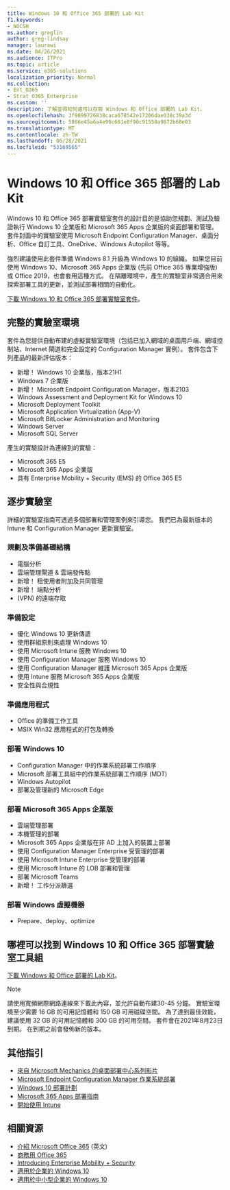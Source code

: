 ```yaml
---
title: Windows 10 和 Office 365 部署的 Lab Kit
f1.keywords:
- NOCSH
ms.author: greglin
author: greg-lindsay
manager: laurawi
ms.date: 04/26/2021
ms.audience: ITPro
ms.topic: article
ms.service: o365-solutions
localization_priority: Normal
ms.collection:
- Ent_O365
- Strat_O365_Enterprise
ms.custom: ''
description: 了解並得知何處可以存取 Windows 和 Office 部署的 Lab Kit。
ms.openlocfilehash: 3f9899726838caca678542e17206dae038c39a3d
ms.sourcegitcommit: 5866e45a6a4e90c661e8f90c91550a9872b68e03
ms.translationtype: MT
ms.contentlocale: zh-TW
ms.lasthandoff: 06/28/2021
ms.locfileid: "53169565"
---
```

# <a name="windows-10-and-office-365-deployment-lab-kit"></a>Windows 10 和 Office 365 部署的 Lab Kit

Windows 10 和 Office 365 部署實驗室套件的設計目的是協助您規劃、測試及驗證執行 Windows 10 企業版和 Microsoft 365 Apps 企業版的桌面部署和管理。 套件封面中的實驗室使用 Microsoft Endpoint Configuration Manager、桌面分析、Office 自訂工具、OneDrive、Windows Autopilot 等等。

強烈建議使用此套件準備 Windows 8.1 升級為 Windows 10 的組織。 如果您目前使用 Windows 10、Microsoft 365 Apps 企業版 (先前 Office 365 專業增強版) 或 Office 2019，也會套用這種方式。 在隔離環境中，產生的實驗室非常適合用來探索部署工具的更新，並測試部署相關的自動化。

[下載 Windows 10 和 Office 365 部署實驗室套件](https://www.microsoft.com/evalcenter/evaluate-lab-kit)。

## <a name="a-complete-lab-environment"></a>完整的實驗室環境

套件為您提供自動布建的虛擬實驗室環境（包括已加入網域的桌面用戶端、網域控制站、Internet 閘道和完全設定的 Configuration Manager 實例）。 套件包含下列產品的最新評估版本：

  - 新增！ Windows 10 企業版，版本21H1
  - Windows 7 企業版
  - 新增！ Microsoft Endpoint Configuration Manager，版本2103
  - Windows Assessment and Deployment Kit for Windows 10
  - Microsoft Deployment Toolkit
  - Microsoft Application Virtualization (App-V)
  - Microsoft BitLocker Administration and Monitoring 
  - Windows Server 
  - Microsoft SQL Server 

產生的實驗設計為連線到的實驗： 

  - Microsoft 365 E5
  - Microsoft 365 Apps 企業版
  - 具有 Enterprise Mobility + Security (EMS) 的 Office 365 E5

## <a name="step-by-step-labs"></a>逐步實驗室

詳細的實驗室指南可透過多個部署和管理案例來引導您。 我們已為最新版本的 Intune 和 Configuration Manager 更新實驗室。 

### <a name="plan-and-prepare-infrastructure"></a>規劃及準備基礎結構 

- 電腦分析 
- 雲端管理閘道 & 雲端發佈點 
- 新增！ 租使用者附加及共同管理
- 新增！ 端點分析 
-  (VPN) 的遠端存取 

### <a name="prepare-configuration"></a>準備設定   

- 優化 Windows 10 更新傳遞   
- 使用群組原則來處理 Windows 10
- 使用 Microsoft Intune 服務 Windows 10   
- 使用 Configuration Manager 服務 Windows 10   
- 使用 Configuration Manager 維護 Microsoft 365 Apps 企業版   
- 使用 Intune 服務 Microsoft 365 Apps 企業版  
- 安全性與合規性   

### <a name="prepare-applications"></a>準備應用程式    

- Office 的準備工作工具  
- MSIX Win32 應用程式的打包及轉換   

### <a name="deploy-windows-10"></a>部署 Windows 10   

- Configuration Manager 中的作業系統部署工作順序
- Microsoft 部署工具組中的作業系統部署工作順序 (MDT) 
- Windows Autopilot
- 部署及管理新的 Microsoft Edge  

### <a name="deploy-microsoft-365-apps-for-enterprise"></a>部署 Microsoft 365 Apps 企業版    

- 雲端管理部署  
- 本機管理的部署    
- Microsoft 365 Apps 企業版在非 AD 上加入的裝置上部署 
- 使用 Configuration Manager Enterprise 受管理的部署
- 使用 Microsoft Intune Enterprise 受管理的部署  
- 使用 Microsoft Intune 的 LOB 部署和管理
- 部署 Microsoft Teams
- 新增！ 工作分派篩選  

### <a name="deploy-windows-virtual-desktop"></a>部署 Windows 虛擬機器  

- Prepare、deploy、optimize
 
## <a name="where-to-find-the-windows-10-and-office-365-deployment-lab-kit"></a>哪裡可以找到 Windows 10 和 Office 365 部署實驗室工具組

[下載 Windows 和 Office 部署的 Lab Kit](https://www.microsoft.com/evalcenter/evaluate-lab-kit)。

> [!NOTE]
> 請使用寬頻網際網路連線來下載此內容，並允許自動布建30-45 分鐘。 實驗室環境至少需要 16 GB 的可用記憶體和 150 GB 可用磁碟空間。 為了達到最佳效能，建議使用 32 GB 的可用記憶體和 300 GB 的可用空間。 套件會在2021年8月23日到期。 在到期之前會發佈新的版本。

## <a name="additional-guidance"></a>其他指引

  - [來自 Microsoft Mechanics 的桌面部署中心系列影片](https://www.aka.ms/watchhowtoshift)
  - [Microsoft Endpoint Configuration Manager 作業系統部署](/mem/configmgr/osd/understand/introduction-to-operating-system-deployment)
  - [Windows 10 部署計劃](/windows/deployment/planning/index)
  - [Microsoft 365 Apps 部署指南](/deployoffice/deployment-guide-microsoft-365-apps)
  - [開始使用 Intune](/intune/get-started-evaluation)

## <a name="related-resources"></a>相關資源

  - [介紹 Microsoft Office 365](https://www.microsoft.com/microsoft-365/default.aspx) (英文)
  - [商務用 Office 365](https://products.office.com/business/office)
  - [Introducing Enterprise Mobility + Security](https://www.microsoft.com/cloud-platform/enterprise-mobility-security)
  - [適用於企業的 Windows 10](https://www.microsoft.com/WindowsForBusiness/windows-for-enterprise)
  - [適用於中小型企業的 Windows 10](https://www.microsoft.com/WindowsForBusiness/windows-for-small-business)
